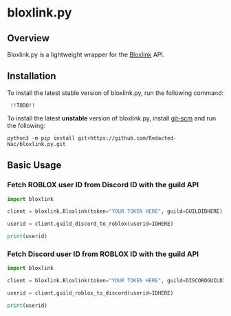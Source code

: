 # bloxlink.py

## Overview
Bloxlink.py is a lightweight wrapper for the [Bloxlink](https://blox.link) API.

## Installation
To install the latest stable version of bloxlink.py, run the following command:

` !!TODO!!`

To install the latest **unstable** version of bloxlink.py, install [git-scm](https://git-scm.com/downloads) and run the following:

`python3 -m pip install git+https://github.com/Redacted-Nac/bloxlink.py.git`

## Basic Usage

### Fetch ROBLOX user ID from Discord ID with the guild API

```python
import bloxlink

client = bloxlink.Bloxlink(token="YOUR TOKEN HERE", guild=GUILDIDHERE)

userid = client.guild_discord_to_roblox(userid=IDHERE)

print(userid)
```

### Fetch Discord user ID from ROBLOX ID with the guild API

```python
import bloxlink

client = bloxlink.Bloxlink(token="YOUR TOKEN HERE", guild=DISCORDGUILDIDHERE)

userid = client.guild_roblox_to_discord(userid=IDHERE)

print(userid)
```